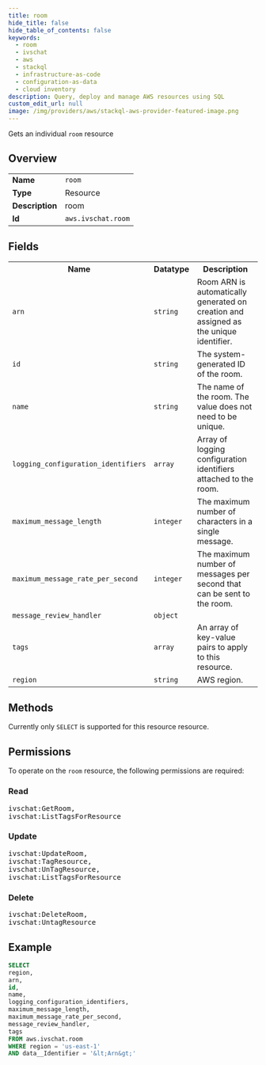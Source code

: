 ```yaml
---
title: room
hide_title: false
hide_table_of_contents: false
keywords:
  - room
  - ivschat
  - aws
  - stackql
  - infrastructure-as-code
  - configuration-as-data
  - cloud inventory
description: Query, deploy and manage AWS resources using SQL
custom_edit_url: null
image: /img/providers/aws/stackql-aws-provider-featured-image.png
---
```

Gets an individual <code>room</code> resource

## Overview
<table><tbody>
<tr><td><b>Name</b></td><td><code>room</code></td></tr>
<tr><td><b>Type</b></td><td>Resource</td></tr>
<tr><td><b>Description</b></td><td>room</td></tr>
<tr><td><b>Id</b></td><td><code>aws.ivschat.room</code></td></tr>
</tbody></table>

## Fields
<table><tbody>
<tr><th>Name</th><th>Datatype</th><th>Description</th></tr>
<tr><td><code>arn</code></td><td><code>string</code></td><td>Room ARN is automatically generated on creation and assigned as the unique identifier.</td></tr>
<tr><td><code>id</code></td><td><code>string</code></td><td>The system-generated ID of the room.</td></tr>
<tr><td><code>name</code></td><td><code>string</code></td><td>The name of the room. The value does not need to be unique.</td></tr>
<tr><td><code>logging_configuration_identifiers</code></td><td><code>array</code></td><td>Array of logging configuration identifiers attached to the room.</td></tr>
<tr><td><code>maximum_message_length</code></td><td><code>integer</code></td><td>The maximum number of characters in a single message.</td></tr>
<tr><td><code>maximum_message_rate_per_second</code></td><td><code>integer</code></td><td>The maximum number of messages per second that can be sent to the room.</td></tr>
<tr><td><code>message_review_handler</code></td><td><code>object</code></td><td></td></tr>
<tr><td><code>tags</code></td><td><code>array</code></td><td>An array of key-value pairs to apply to this resource.</td></tr>
<tr><td><code>region</code></td><td><code>string</code></td><td>AWS region.</td></tr>

</tbody></table>

## Methods
Currently only <code>SELECT</code> is supported for this resource resource.

## Permissions

To operate on the <code>room</code> resource, the following permissions are required:

### Read
<pre>
ivschat:GetRoom,
ivschat:ListTagsForResource</pre>

### Update
<pre>
ivschat:UpdateRoom,
ivschat:TagResource,
ivschat:UnTagResource,
ivschat:ListTagsForResource</pre>

### Delete
<pre>
ivschat:DeleteRoom,
ivschat:UntagResource</pre>


## Example
```sql
SELECT
region,
arn,
id,
name,
logging_configuration_identifiers,
maximum_message_length,
maximum_message_rate_per_second,
message_review_handler,
tags
FROM aws.ivschat.room
WHERE region = 'us-east-1'
AND data__Identifier = '&lt;Arn&gt;'
```
